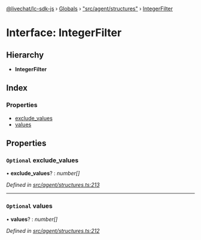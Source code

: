 [@livechat/lc-sdk-js](../README.md) › [Globals](../globals.md) › ["src/agent/structures"](../modules/_src_agent_structures_.md) › [IntegerFilter](_src_agent_structures_.integerfilter.md)

# Interface: IntegerFilter

## Hierarchy

* **IntegerFilter**

## Index

### Properties

* [exclude_values](_src_agent_structures_.integerfilter.md#optional-exclude_values)
* [values](_src_agent_structures_.integerfilter.md#optional-values)

## Properties

### `Optional` exclude_values

• **exclude_values**? : *number[]*

*Defined in [src/agent/structures.ts:213](https://github.com/livechat/lc-sdk-js/blob/ce4846a/src/agent/structures.ts#L213)*

___

### `Optional` values

• **values**? : *number[]*

*Defined in [src/agent/structures.ts:212](https://github.com/livechat/lc-sdk-js/blob/ce4846a/src/agent/structures.ts#L212)*
